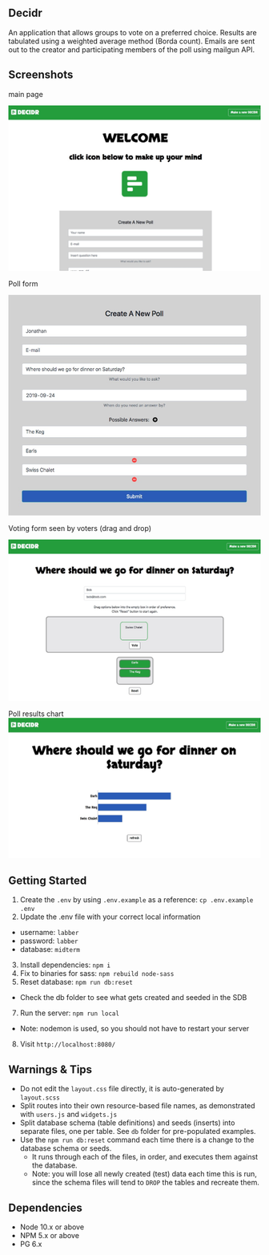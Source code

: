 ## Decidr

An application that allows groups to vote on a preferred choice. Results are tabulated using a weighted average method (Borda count). Emails are sent out to the creator and participating members of the poll using mailgun API.

## Screenshots

main page

![main page](https://github.com/therealarcher/decision-maker/blob/master/public/images/decidr-main.jpeg)

Poll form

![poll form](https://github.com/therealarcher/decision-maker/blob/master/public/images/decidr-poll_form.jpeg)

Voting form seen by voters (drag and drop)

![voting form](https://github.com/therealarcher/decision-maker/blob/master/public/images/decidr-voting_form.jpeg)

Poll results chart
![poll results](https://github.com/therealarcher/decision-maker/blob/master/public/images/decidr-poll_results.jpeg)


## Getting Started

1. Create the `.env` by using `.env.example` as a reference: `cp .env.example .env`
2. Update the .env file with your correct local information

- username: `labber`
- password: `labber`
- database: `midterm`

3. Install dependencies: `npm i`
4. Fix to binaries for sass: `npm rebuild node-sass`
5. Reset database: `npm run db:reset`

- Check the db folder to see what gets created and seeded in the SDB

7. Run the server: `npm run local`

- Note: nodemon is used, so you should not have to restart your server

8. Visit `http://localhost:8080/`

## Warnings & Tips

- Do not edit the `layout.css` file directly, it is auto-generated by `layout.scss`
- Split routes into their own resource-based file names, as demonstrated with `users.js` and `widgets.js`
- Split database schema (table definitions) and seeds (inserts) into separate files, one per table. See `db` folder for pre-populated examples.
- Use the `npm run db:reset` command each time there is a change to the database schema or seeds.
  - It runs through each of the files, in order, and executes them against the database.
  - Note: you will lose all newly created (test) data each time this is run, since the schema files will tend to `DROP` the tables and recreate them.

## Dependencies

- Node 10.x or above
- NPM 5.x or above
- PG 6.x
